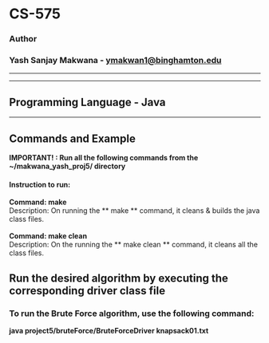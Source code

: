 # CS-575
### Author
### Yash Sanjay Makwana - ymakwan1@binghamton.edu
-----------------------------------------------------------------------
-----------------------------------------------------------------------
## Programming Language - Java
-----------------------------------------------------------------------
## Commands and Example 

 **IMPORTANT! : Run all the following commands from the ~/makwana_yash_proj5/ directory**
 #### Instruction to run:
**Command: make**  
 Description: On running the ** make ** command, it cleans & builds the java class files. 
 <br>
 <br>
 **Command: make clean** 
 <br>
 Description: On the running the ** make clean ** command, it cleans all the class files. <br>

## Run the desired algorithm by executing the corresponding driver class file <br>
 ### To run the Brute Force algorithm, use the following command:
 **java project5/bruteForce/BruteForceDriver knapsack01.txt**